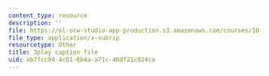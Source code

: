 ```yaml
---
content_type: resource
description: ''
file: https://ol-ocw-studio-app-production.s3.amazonaws.com/courses/10-34-numerical-methods-applied-to-chemical-engineering-fall-2015/ab7fcc944c616b4aa71c4bdf21c824ca_DsmkIG4-hrQ.srt
file_type: application/x-subrip
resourcetype: Other
title: 3play caption file
uid: ab7fcc94-4c61-6b4a-a71c-4bdf21c824ca
---
```

